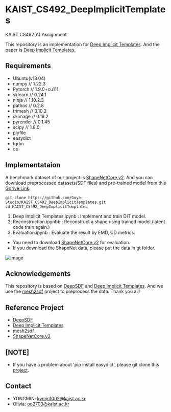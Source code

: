 # KAIST_CS492_DeepImplicitTemplates
KAIST CS492(A) Assignment

This repository is an implementation for [Deep Implicit Templates](http://www.liuyebin.com/dit/dit.html). 
And the paper is [Deep Implicit Templates](https://arxiv.org/abs/2011.14565). 

## Requirements
* Ubuntu(v18.04)
* numpy // 1.22.3
* Pytorch // 1.9.0+cu111
* sklearn // 0.24.1
* ninja // 1.10.2.3
* pathos // 0.2.8
* trimesh // 3.10.2
* skimage // 0.19.2
* pyrender // 0.1.45
* scipy // 1.8.0
* plyfile
* easydict
* tqdm
* os

## Implementataion
 A benchmark dataset of our project is [ShapeNetCore.v2](https://shapenet.org/). And you can download preprocessed datasets(SDF files) and pre-trained model from this [Gdrive Link](https://drive.google.com/drive/folders/1lshhJJNP_lbVG9BQjM0eME7x3JvPyEME?usp=sharing).
 
```
git clone https://github.com/Goya-Studio/KAIST_CS492_DeepImplicitTemplates.git
cd KAIST_CS492_DeepImplicitTemplates
```

1. Deep Implicit Templates.ipynb  : Implement and train DIT model.
2. Reconstruction.ipynbb          : Reconstruct a shape using trained model.(latent code train again.)
3. Evaluation.ipynb               : Evaluate the result by EMD, CD metrics.
- You need to download [ShapeNetCore.v2](https://shapenet.org/) for evaluation.
- If you download the ShapeNet data, please put the data in gt folder.

![image](https://user-images.githubusercontent.com/74032553/172082907-fd6e7100-b28e-4a6a-aadf-33cbfb2b1749.png)


## Acknowledgements

This repository is based on [DeepSDF](https://github.com/facebookresearch/DeepSDF) and [Deep Implicit Templates](https://github.com/ZhengZerong/DeepImplicitTemplates). And we use the [mesh2sdf](https://github.com/marian42/mesh_to_sdf) project to preprocess the data. Thank you all!

## Reference Project
* [DeepSDF](https://github.com/facebookresearch/DeepSDF)
* [Deep Implicit Templates](https://github.com/ZhengZerong/DeepImplicitTemplates)
* [mesh2sdf](https://github.com/marian42/mesh_to_sdf)
* [ShapeNetCore.v2](https://shapenet.org/)

## [NOTE]
* If you have a problem about 'pip install easydict', please git clone this [project](https://github.com/makinacorpus/easydict).


## Contact
- YONGMIN: kymin1002@kaist.ac.kr
- Olivia: oo2703@kaist.ac.kr
